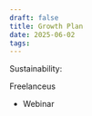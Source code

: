 ```yaml
---
draft: false
title: Growth Plan
date: 2025-06-02
tags:
---
```

Sustainability:

Freelanceus

- Webinar